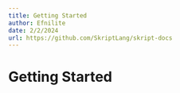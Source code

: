 ```yaml
---
title: Getting Started
author: Efnilite
date: 2/2/2024
url: https://github.com/SkriptLang/skript-docs
---
```


# Getting Started